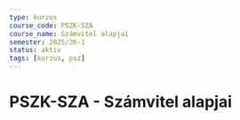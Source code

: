 ```yaml
---
type: kurzus
course_code: PSZK-SZA
course_name: Számvitel alapjai
semester: 2025/26-1
status: aktiv
tags: [kurzus, psz]
---
```


# PSZK-SZA - Számvitel alapjai
